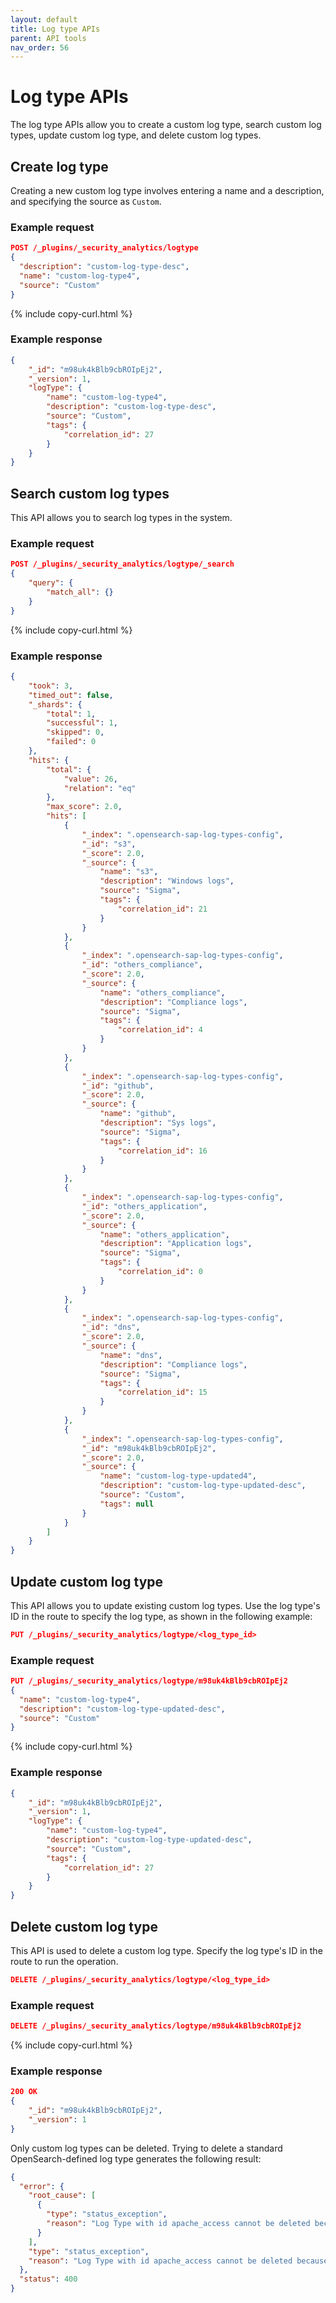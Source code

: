 ```yaml
---
layout: default
title: Log type APIs
parent: API tools
nav_order: 56
---
```


# Log type APIs

The log type APIs allow you to create a custom log type, search custom log types, update custom log type, and delete custom log types.


## Create log type

Creating a new custom log type involves entering a name and a description, and specifying the source as `Custom`.


### Example request

```json
POST /_plugins/_security_analytics/logtype
{
  "description": "custom-log-type-desc",
  "name": "custom-log-type4",
  "source": "Custom"
}
```
{% include copy-curl.html %}


### Example response

```json
{
    "_id": "m98uk4kBlb9cbROIpEj2",
    "_version": 1,
    "logType": {
        "name": "custom-log-type4",
        "description": "custom-log-type-desc",
        "source": "Custom",
        "tags": {
            "correlation_id": 27
        }
    }
}
```


## Search custom log types

This API allows you to search log types in the system.


### Example request

```json
POST /_plugins/_security_analytics/logtype/_search
{
    "query": {
        "match_all": {}
    }
}
```
{% include copy-curl.html %}


### Example response

```json
{
    "took": 3,
    "timed_out": false,
    "_shards": {
        "total": 1,
        "successful": 1,
        "skipped": 0,
        "failed": 0
    },
    "hits": {
        "total": {
            "value": 26,
            "relation": "eq"
        },
        "max_score": 2.0,
        "hits": [
            {
                "_index": ".opensearch-sap-log-types-config",
                "_id": "s3",
                "_score": 2.0,
                "_source": {
                    "name": "s3",
                    "description": "Windows logs",
                    "source": "Sigma",
                    "tags": {
                        "correlation_id": 21
                    }
                }
            },
            {
                "_index": ".opensearch-sap-log-types-config",
                "_id": "others_compliance",
                "_score": 2.0,
                "_source": {
                    "name": "others_compliance",
                    "description": "Compliance logs",
                    "source": "Sigma",
                    "tags": {
                        "correlation_id": 4
                    }
                }
            },
            {
                "_index": ".opensearch-sap-log-types-config",
                "_id": "github",
                "_score": 2.0,
                "_source": {
                    "name": "github",
                    "description": "Sys logs",
                    "source": "Sigma",
                    "tags": {
                        "correlation_id": 16
                    }
                }
            },
            {
                "_index": ".opensearch-sap-log-types-config",
                "_id": "others_application",
                "_score": 2.0,
                "_source": {
                    "name": "others_application",
                    "description": "Application logs",
                    "source": "Sigma",
                    "tags": {
                        "correlation_id": 0
                    }
                }
            },
            {
                "_index": ".opensearch-sap-log-types-config",
                "_id": "dns",
                "_score": 2.0,
                "_source": {
                    "name": "dns",
                    "description": "Compliance logs",
                    "source": "Sigma",
                    "tags": {
                        "correlation_id": 15
                    }
                }
            },
            {
                "_index": ".opensearch-sap-log-types-config",
                "_id": "m98uk4kBlb9cbROIpEj2",
                "_score": 2.0,
                "_source": {
                    "name": "custom-log-type-updated4",
                    "description": "custom-log-type-updated-desc",
                    "source": "Custom",
                    "tags": null
                }
            }
        ]
    }
}
```


## Update custom log type

This API allows you to update existing custom log types. Use the log type's ID in the route to specify the log type, as shown in the following example:

```json
PUT /_plugins/_security_analytics/logtype/<log_type_id>
```


### Example request

```json
PUT /_plugins/_security_analytics/logtype/m98uk4kBlb9cbROIpEj2
{
  "name": "custom-log-type4",
  "description": "custom-log-type-updated-desc",
  "source": "Custom"
}
```
{% include copy-curl.html %}


### Example response

```json
{
    "_id": "m98uk4kBlb9cbROIpEj2",
    "_version": 1,
    "logType": {
        "name": "custom-log-type4",
        "description": "custom-log-type-updated-desc",
        "source": "Custom",
        "tags": {
            "correlation_id": 27
        }
    }
}
```


## Delete custom log type

This API is used to delete a custom log type. Specify the log type's ID in the route to run the operation.

```json
DELETE /_plugins/_security_analytics/logtype/<log_type_id>
```


### Example request

```json
DELETE /_plugins/_security_analytics/logtype/m98uk4kBlb9cbROIpEj2
```
{% include copy-curl.html %}


### Example response

```json
200 OK
{
    "_id": "m98uk4kBlb9cbROIpEj2",
    "_version": 1
}
```

Only custom log types can be deleted. Trying to delete a standard OpenSearch-defined log type generates the following result:

```json
{
  "error": {
    "root_cause": [
      {
        "type": "status_exception",
        "reason": "Log Type with id apache_access cannot be deleted because source is sigma"
      }
    ],
    "type": "status_exception",
    "reason": "Log Type with id apache_access cannot be deleted because source is sigma"
  },
  "status": 400
}
```

